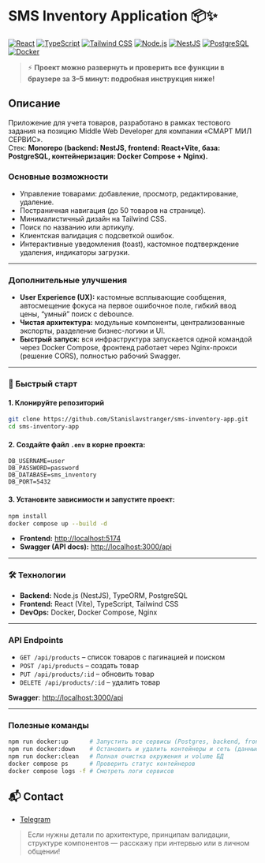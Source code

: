 # SMS Inventory Application 📦✨

[![React](https://img.shields.io/badge/React-61DAFB?logo=react&logoColor=black&style=for-the-badge)](https://reactjs.org/)
[![TypeScript](https://img.shields.io/badge/TypeScript-3178C6?logo=typescript&logoColor=white&style=for-the-badge)](https://www.typescriptlang.org/)
[![Tailwind CSS](https://img.shields.io/badge/TailwindCSS-38B2AC?logo=tailwind-css&logoColor=white&style=for-the-badge)](https://tailwindcss.com/)
[![Node.js](https://img.shields.io/badge/Node.js-339933?logo=node.js&logoColor=white&style=for-the-badge)](https://nodejs.org/)
[![NestJS](https://img.shields.io/badge/NestJS-E0234E?logo=nestjs&logoColor=white&style=for-the-badge)](https://nestjs.com/)
[![PostgreSQL](https://img.shields.io/badge/PostgreSQL-316192?logo=postgresql&logoColor=white&style=for-the-badge)](https://www.postgresql.org/)
[![Docker](https://img.shields.io/badge/Docker-2496ED?logo=docker&logoColor=white&style=for-the-badge)](https://www.docker.com/)

> ⚡ **Проект можно развернуть и проверить все функции в браузере за 3–5 минут: подробная инструкция ниже!**

## Описание

Приложение для учета товаров, разработано в рамках тестового задания на позицию Middle Web Developer для компании «СМАРТ МИЛ СЕРВИС».\
Стек: **Monorepo (backend: NestJS, frontend: React+Vite, база: PostgreSQL, контейнеризация: Docker Compose + Nginx).**

### Основные возможности

- Управление товарами: добавление, просмотр, редактирование, удаление.
- Постраничная навигация (до 50 товаров на странице).
- Минималистичный дизайн на Tailwind CSS.
- Поиск по названию или артикулу.
- Клиентская валидация с подсветкой ошибок.
- Интерактивные уведомления (toast), кастомное подтверждение удаления, индикаторы загрузки.

---

### Дополнительные улучшения

- **User Experience (UX):** кастомные всплывающие сообщения, автосмещение фокуса на первое ошибочное поле, гибкий ввод цены, “умный” поиск с debounce.
- **Чистая архитектура:** модульные компоненты, централизованные экспорты, разделение бизнес-логики и UI.
- **Быстрый запуск:** вся инфраструктура запускается одной командой через Docker Compose, фронтенд работает через Nginx-прокси (решение CORS), полностью рабочий Swagger.

---

### 🚀 Быстрый старт

#### 1. Клонируйте репозиторий

```bash
git clone https://github.com/Stanislavstranger/sms-inventory-app.git
cd sms-inventory-app
```

#### 2. Создайте файл `.env` в корне проекта:

```
DB_USERNAME=user
DB_PASSWORD=password
DB_DATABASE=sms_inventory
DB_PORT=5432
```

#### 3. Установите зависимости и запустите проект:

```bash
npm install
docker compose up --build -d
```

- **Frontend:** [http://localhost:5174](http://localhost:5174)
- **Swagger (API docs):** [http://localhost:3000/api](http://localhost:3000/api)

---

### 🛠️ Технологии

- **Backend:** Node.js (NestJS), TypeORM, PostgreSQL
- **Frontend:** React (Vite), TypeScript, Tailwind CSS
- **DevOps:** Docker, Docker Compose, Nginx

---

### API Endpoints

- `GET /api/products` – список товаров с пагинацией и поиском
- `POST /api/products` – создать товар
- `PUT /api/products/:id` – обновить товар
- `DELETE /api/products/:id` – удалить товар

**Swagger**: [http://localhost:3000/api](http://localhost:3000/api)

---

### Полезные команды

```bash
npm run docker:up      # Запустить все сервисы (Postgres, backend, frontend)
npm run docker:down    # Остановить и удалить контейнеры и сеть (данные БД будут удалены)
npm run docker:clean   # Полная очистка окружения и volume БД
docker compose ps      # Проверить статус контейнеров
docker compose logs -f # Смотреть логи сервисов
```

## 📬 Contact

- [Telegram](https://t.me/Stanislav_GV)

> Если нужны детали по архитектуре, принципам валидации, структуре компонентов — расскажу при интервью или в личном общении!
